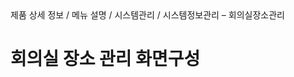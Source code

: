 <!--breadcrumb:제품 상세 정보 / 메뉴 설명 / 시스템관리 / 시스템정보관리 – 회의실장소관리--><span class="md-breadcrumb">제품 상세 정보 / 메뉴 설명 / 시스템관리 / 시스템정보관리 – 회의실장소관리</span>
# 회의실 장소 관리 화면구성
